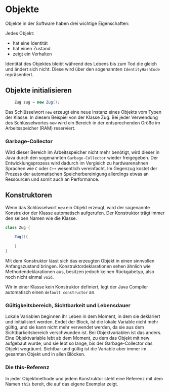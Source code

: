 # Objekte 

Objekte in der Software haben drei wichtige Eigenschaften:

Jedes Objekt:

- hat eine Identität
- hat einen Zustand
- zeigt ein Verhalten

Identität des Objektes bleibt während des Lebens bis zum Tod die gleich 
und ändert sich nicht. Diese wird über den sogenannten `IdentityHashCode` 
repräsentiert.

## Objekte initialisieren

``` java 
    Zug zug = new Zug();
```

Das Schlüsselwort `new` erzeugt eine neue Instanz eines Objekts vom Typen der 
Klasse. In diesem Beispiel von der Klasse Zug. 
Bei jeder Verwendung des Schlüsselwortes `new` wird ein Bereich 
in der entsprechenden Größe im Arbeitsspeicher (RAM) reserviert.
 
### Garbage-Collector

Wird dieser Bereich im Arbeitsspeicher nicht mehr benötigt, wird dieser 
in Java durch den sogenannten `Garbage-Collector` wieder freigegeben. 
Der Entwicklungsprozess wird dadurch im Vergleich zu hardwarenahnen Sprachen 
wie `C` oder `C++` wesentlich vereinfacht. Im Gegenzug kostet der Prozess der 
automatischen Speicherbereinigung allerdings etwas an Ressourcen und somit auch
an Performance.

## Konstruktoren

Wenn das Schlüsselwort `new` ein Objekt erzeugt, wird der sogenannte Konstruktor 
der Klasse automatisch aufgerufen. Der Konstruktor trägt immer den selben Namen
wie die Klasse.

```java 
class Zug {
    
    Zug(){
    
    }
}
```

Mit dem Konstruktor lässt sich das erzeugten Objekt in einen sinnvollen 
Anfangszustand bringen. Konstruktordeklarationen sehen ähnlich wie 
Methodendeklarationen aus, besitzen jedoch keinen Rückgabetyp, also 
noch nicht einmal `void`.

Wir in einer Klasse kein Konstruktor definiert, legt der Java Compiler 
automatisch einen `default constructor` an.


### Gültigkeitsbereich, Sichtbarkeit und Lebensdauer

Lokale Variablen beginnen ihr Leben in dem Moment, in dem sie deklariert und 
initialisiert werden. Endet der Block, ist die lokale Variable nicht mehr 
gültig, und sie kann nicht mehr verwendet werden, da sie aus dem 
Sichtbarkeitsbereich verschwunden ist. 
Bei Objektvariablen ist das anders. Eine Objektvariable lebt ab dem Moment, 
zu dem das Objekt mit new aufgebaut wurde, und sie lebt so lange, bis der 
Garbage-Collector das Objekt wegräumt. Sichtbar und gültig ist die Variable 
aber immer im gesamten Objekt und in allen Blöcken. 


### Die this-Referenz

In jeder Objektmethode und jedem Konstruktor steht eine Referenz mit dem Namen 
`this` bereit, die auf das eigene Exemplar zeigt.



